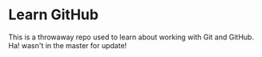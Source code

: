 # Learn GitHub


This is a throwaway repo used to learn about working with Git and GitHub. Ha! wasn't in the master for update!

